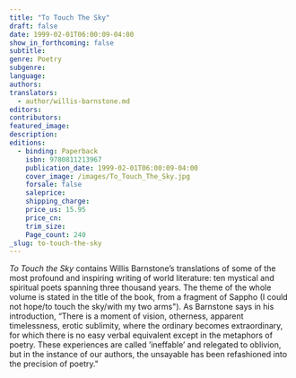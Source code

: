 ```yaml
---
title: "To Touch The Sky"
draft: false
date: 1999-02-01T06:00:09-04:00
show_in_forthcoming: false
subtitle:
genre: Poetry
subgenre:
language:
authors:
translators:
  - author/willis-barnstone.md
editors:
contributors:
featured_image:
description:
editions:
  - binding: Paperback
    isbn: 9780811213967
    publication_date: 1999-02-01T06:00:09-04:00
    cover_image: /images/To_Touch_The_Sky.jpg
    forsale: false
    saleprice:
    shipping_charge:
    price_us: 15.95
    price_cn:
    trim_size:
    Page_count: 240
_slug: to-touch-the-sky
---
```


_To Touch the Sky_ contains Willis Barnstone’s translations of some of the most profound and inspiring writing of world literature: ten mystical and spiritual poets spanning three thousand years. The theme of the whole volume is stated in the title of the book, from a fragment of Sappho (I could not hope/to touch the sky/with my two arms"). As Barnstone says in his introduction, “There is a moment of vision, otherness, apparent timelessness, erotic sublimity, where the ordinary becomes extraordinary, for which there is no easy verbal equivalent except in the metaphors of poetry. These experiences are called ’ineffable’ and relegated to oblivion, but in the instance of our authors, the unsayable has been refashioned into the precision of poetry."

